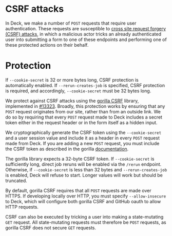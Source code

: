 # CSRF attacks
In Deck, we make a number of `POST` requests that require user authentication. These requests are susceptible
to [cross site request forgery (CSRF) attacks](https://en.wikipedia.org/wiki/Cross-site_request_forgery), 
in which a malicious actor tricks an already authenticated user into submitting a form to one of these endpoints 
and performing one of these protected actions on their behalf. 

# Protection
If `--cookie-secret` is 32 or more bytes long, CSRF protection is automatically enabled.
If `--rerun-creates-job` is specified, CSRF protection is required, and accordingly, 
`--cookie-secret` must be 32 bytes long. 

We protect against CSRF attacks using the [gorilla CSRF](https://github.com/gorilla/csrf) library, implemented 
in [#13323](https://github.com/kubernetes/test-infra/pull/13323). Broadly, this protection works by ensuring that 
any `POST` request originates from our site, rather than from an outside link. 
We do so by requiring that every `POST` request made to Deck includes a secret token either in the request header 
or in the form itself as a hidden input. 

We cryptographically generate the CSRF token using the `--cookie-secret` and a user session value and 
include it as a header in every `POST` request made from Deck. 
If you are adding a new `POST` request, you must include the CSRF token as described in the gorilla 
[documentation](https://github.com/gorilla/csrf).

The gorilla library expects a 32-byte CSRF token. If `--cookie-secret` is sufficiently long, 
direct job reruns will be enabled via the `/rerun` endpoint. Otherwise, if `--cookie-secret` is less 
than 32 bytes and `--rerun-creates-job` is enabled, Deck will refuse to start. Longer values will 
work but should be truncated. 

By default, gorilla CSRF requires that all `POST` requests are made over HTTPS. If developing locally
over HTTP, you must specify `--allow-insecure` to Deck, which will configure both gorilla CSRF 
and GitHub oauth to allow HTTP requests. 

CSRF can also be executed by tricking a user into making a state-mutating `GET` request. All 
state-mutating requests must therefore be `POST` requests, as gorilla CSRF does not secure `GET`
requests.
